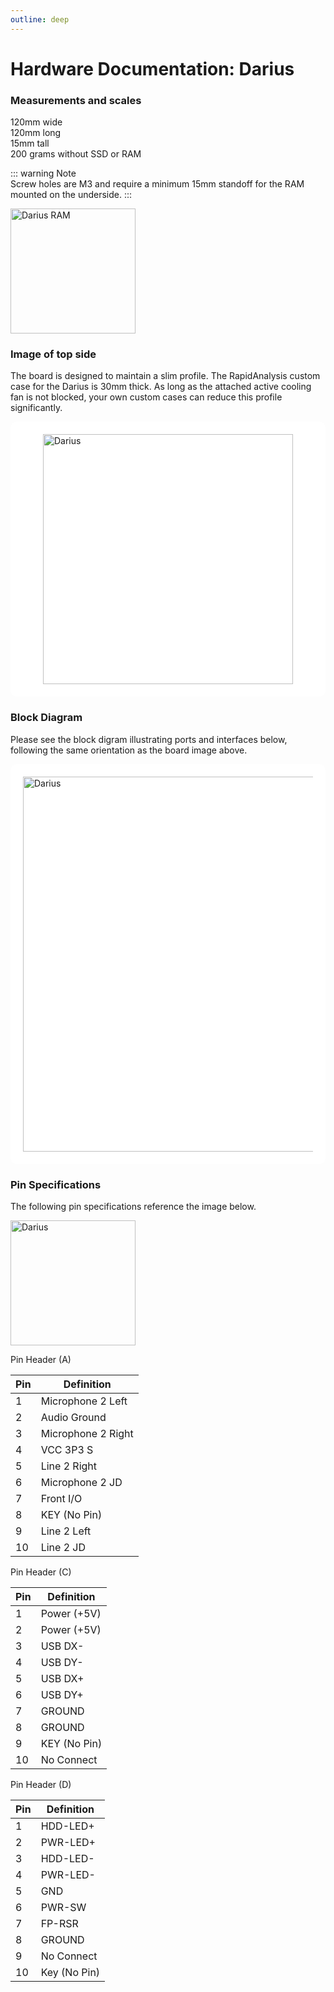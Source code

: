 ```yaml
---
outline: deep
---
```


# Hardware Documentation: Darius

### Measurements and scales

120mm wide    
120mm long    
15mm tall    
200 grams without SSD or RAM    

::: warning Note   
Screw holes are M3 and require a minimum 15mm standoff for the RAM mounted on the underside. 
:::

<img src="ram_underside.jpg" alt="Darius RAM" width="200" />


### Image of top side

The board is designed to maintain a slim profile. The RapidAnalysis custom case for the Darius is 30mm thick. As long as the attached active cooling fan is not blocked, your own custom cases can reduce this profile significantly. 

<div style="background: #ffffff; padding: 20px; border-radius: 10px;">
<img src="darius_web.png" alt="Darius" width="400" style="display: block; margin-left: auto; margin-right: auto;"/>
</div>

### Block Diagram

Please see the block digram illustrating ports and interfaces below, following the same orientation as the board image above. 

<div style="background: #ffffff; padding: 20px; border-radius: 10px;">
<img src="block.png" alt="Darius" width="600"  style="display: block; margin-left: auto; margin-right: auto;" />
</div>

### Pin Specifications

The following pin specifications reference the image below.

<img src="pin_headers.jpg" alt="Darius" width="200"/>

Pin Header (A)

| Pin | Definition | 
|-----|------------|
| 1   | Microphone 2 Left |
| 2   | Audio Ground|
| 3   | Microphone 2 Right|
| 4   | VCC 3P3 S  | 
| 5   | Line 2 Right| 
| 6   | Microphone 2 JD| 
| 7   | Front I/O   | 
| 8   | KEY (No Pin)| 
| 9   | Line 2 Left |
| 10   | Line 2 JD  |

Pin Header (C)

| Pin | Definition | 
|-----|------------|
| 1   | Power (+5V)| 
| 2   | Power (+5V)| 
| 3   | USB DX-    | 
| 4   | USB DY-    | 
| 5   | USB DX+    | 
| 6   | USB DY+    | 
| 7   | GROUND     | 
| 8   | GROUND     | 
| 9   | KEY (No Pin)| 
| 10   | No Connect|

Pin Header (D)

| Pin | Definition | 
|-----|------------|
| 1   | HDD-LED+ |
| 2   | PWR-LED+ |
| 3   | HDD-LED- |
| 4   | PWR-LED- |
| 5   | GND    |
| 6   | PWR-SW |
| 7   | FP-RSR |
| 8   | GROUND |
| 9   | No Connect |
| 10  | Key (No Pin)|
